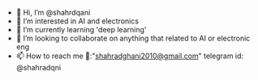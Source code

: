- 👋 Hi, I’m @shahrdqani 
- 👀 I’m interested in AI and electronics
- 🌱 I’m currently learning 'deep learning' 
- 💞️ I’m looking to collaborate on anything that related to AI or electronic eng
- 📫 How to reach me 📧:"shahradghani2010@gmail.com" telegram id: @shahradqni
  

  

<!---
shahrdqani/shahrdqani is a ✨ special ✨ repository because its `README.md` (this file) appears on your GitHub profile.
You can click the Preview link to take a look at your changes.
--->
